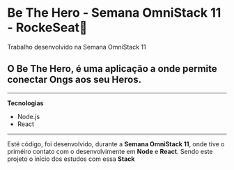 # Be The Hero - Semana OmniStack 11 - RockeSeat🚀
Trabalho desenvolvido na Semana OmniStack 11
## O Be The Hero, é uma aplicação a onde permite conectar Ongs aos seu Heros.
___
**Tecnologias**
- Node.js
- React
___
Esté código, foi desenvolvido, durante a **Semana OmniStack 11**, onde tive o priméiro contato com o desenvolvimente em **Node** e **React**.
Sendo este projeto o início dos estudos com essa **Stack**
